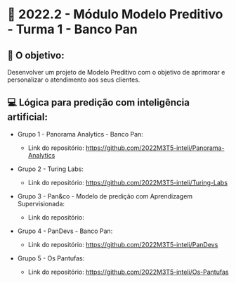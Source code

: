 # 🙋‍ 2022.2 - Módulo Modelo Preditivo - Turma 1 - Banco Pan

## 🎯 O objetivo:
Desenvolver um projeto de Modelo Preditivo com o objetivo de aprimorar e personalizar o atendimento aos seus clientes.

## 💻 Lógica para predição com inteligência artificial:

- Grupo 1 - Panorama Analytics - Banco Pan:
  - Link do repositório: https://github.com/2022M3T5-inteli/Panorama-Analytics

- Grupo 2 - Turing Labs:
  - Link do repositório: https://github.com/2022M3T5-inteli/Turing-Labs
  
- Grupo 3 - Pan&co - Modelo de predição com Aprendizagem Supervisionada:
  - Link do repositório: 
  
- Grupo 4 - PanDevs - Banco Pan:
  - Link do repositório: https://github.com/2022M3T5-inteli/PanDevs
  
- Grupo 5 - Os Pantufas:
  - Link do repositório: https://github.com/2022M3T5-inteli/Os-Pantufas
